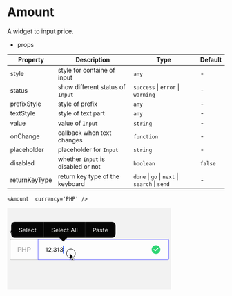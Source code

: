 # Amount

A widget to input price.

- props

| Property      | Description                        | Type                                           | Default |
|---------------|------------------------------------|------------------------------------------------|---------|
| style         | style for containe of input        | `any`                                          | -       |
| status        | show different status of `Input`   | `success` \| `error` \| `warning`              | -       |
| prefixStyle   | style of prefix                    | `any`                                          | -       |
| textStyle     | style of text part                 | `any`                                          | -       |
| value         | value of `Input`                   | `string`                                       | -       |
| onChange      | callback when text changes         | `function`                                     | -       |
| placeholder   | placeholder for `Input`            | `string`                                       | -       |
| disabled      | whether `Input` is disabled or not | `boolean`                                      | `false` |
| returnKeyType | return key type of the keyboard    | `done` \| `go` \| `next` \| `search` \| `send` | -       |

```tsx
<Amount  currency='PHP' />
```

![amount](img/amout.gif)